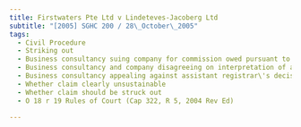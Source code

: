 ```yaml
---
title: Firstwaters Pte Ltd v Lindeteves-Jacoberg Ltd 
subtitle: "[2005] SGHC 200 / 28\_October\_2005"
tags:
  - Civil Procedure
  - Striking out
  - Business consultancy suing company for commission owed pursuant to agreement between them
  - Business consultancy and company disagreeing on interpretation of agreement
  - Business consultancy appealing against assistant registrar\'s decision to strike out claim pursuant to O 18 r 19 Rules of Court
  - Whether claim clearly unsustainable
  - Whether claim should be struck out
  - O 18 r 19 Rules of Court (Cap 322, R 5, 2004 Rev Ed)

---
```



